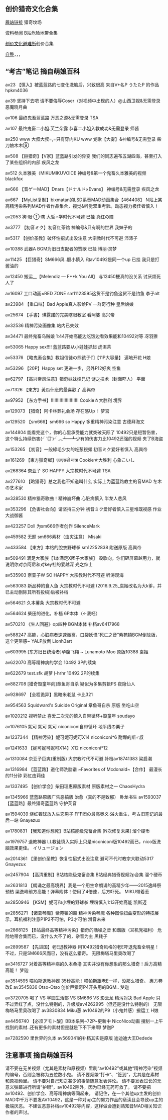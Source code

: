 ## 创价猎奇文化合集


[屑站链接](https://bilibili.com) 猎奇坟场

[资料参闻](https://ubc2.github.io/links/menu.html) B站危险地带合集

[创价文化避难所](https://qmj0130.wodemo.net/chuangjia)创价合集

[自整](https://2786127571.wodemo.net/entry/519993)，，，

## “考古”笔记     摘自萌娘百科

av23	【慎入】被蓝蓝路的七变化洗脑后，兴致很高	来自V+名P うたたP 的作品	hpkm4036

av39	坚持下去吧	请不要侮辱Coser（对视频中出现的人）@山西卫视&无需登录	恶魔晓月曲

av106	最终鬼畜蓝蓝路	万恶之源&无需登录	TSA

av107	最终鬼畜二小姐.芙兰朵露	恭喜二小姐入教成功&无需登录	师酱

av250	www 大叔大叔=,=只有穿内KU www	党歌【大雾】&神编号&无需登录	柴刀娘木木⑨

av508	【巨猎奇】【V家】蓝蓝路引发的异变	我们的同志遍布五湖四海，甚至打入了某些组织的内部	疾风之龙

av512	久本雅美（MIKUMIKUVOICE	神编号&第一个鬼畜久本雅美的视频	blackfox

av666	【音ゲーMAD】Dnars【ドナルド×Evans】	神编号&无需登录	疾风之龙

av667	【MyList复制】bixmatan的LSD系音MAD动画集合【464408】	N站上某高精污染系列MAD作者作品集合，视觉&听觉双重考验。动态视力极佳者慎入！

av2053	狗·眼·①·瞎	大哲♂学时代不可避 已挂	真红の瞳

av3777	【初音ミク】初音红茶馆	神编号&只有啊的世界	我妹子的

av5317	【创价圣教】破坏性招式出没注意	大宗教时代不可避	沛沛子

av10388	武器A	BGM为旧日支配者的赞歌 已挂	博丽·灵梦

av11425	【巨猎奇】SM666风..胆小慎入	和av10492是同一个up 已挂	我只是打酱油的

av12450	搬运__【Melendiz — F**k You All】	与12450梗真的没关系	讨厌烦死人了

av16097	工口动画×RED ZONE	sm11123595这货不是钓鱼这货不是钓鱼	李子alt

av23984	【重口味】Bad Apple真人影绘PV	一群奇行种	皇后娘娘

av25674	【手書】琪露諾的完美瞎眼教室	看阿婆	高兴帝

av32536	精神污染画像集	站内已失效

av34471	最终鬼畜乌贼娘	1:44开始高能边吃饭边看效果能和10492对等	冴羽獠

av53065	Happy sex!!!!	蓝蓝路要从小娃娃抓起	虎洱茶

av53376	【略鬼畜合集】教祖信徒の熊孩子们【11P大容量】	遍地开花	H娘

av53296	【20P】Happy set	更进一步，另外P12好爽	空鱼

av62797	【高兴帝风注意】猎奇妹妹控兄记	谜之技术（封面吓人）	平面

av71326	【東方】黃瓜什麽的最喜歡了		高興帝

av97952	【东方手书】!!!!!!!!!!!!!!!!!!!!!!	Cookie☆大胜利	境界

av129073	【猎奇】阿卡林葬礼会场	存在感Up！	梦宫

av129520	【sm666】sm666 so Happy	多重精神污染注意	古德拜海文

av144804	能看完这个，你的心里承受能力就突破天际了	10492只是短暂伤害，这个特么持续伤害(╯‵□′)╯︵┻━┻少有的伤害力比10492还强的视频	夹了B海盗

av153265	【初音】一般綠毛少女的吃葱視頻	初音ミク爱好者慎入	高興帝

av161269	【東方獵奇鄉】एलएसडी यात्रा	Cookie☆大胜利	心象こいし

av268364	奈亚子 SO HAPPY	大宗教时代不可避	TSA

av277610	【略猎奇】总之我也不知道叫什么	实际上为蓝蓝路教主的音MAD	冬木の艺术家

av328530	精神猎奇歌曲！精神崩坏曲	心脏病慎入	半龙人悲风

av353296	【危害社会向】请坚持三分钟	初音ミク爱好者慎入三星堆既视感	作业大战御酱

av423257	Doll	为sm666作者创作	SilenceMark

av459582	无题	sm666素材（虫灾注意）	Misaki

av433584	【東方】本格的脫衣野球拳	sm12252838 附送原版	高興帝

av509491	满足大家族【1本满足X团子大家族】	毁歌向，你们砸屏幕越用力，就说明你对京阿尼和对key社的爱越深	光之绅士

av535903	奈亚子W SO HAPPY	大宗教时代不可避	听涛观海

av563083	新品种的食人鱼	大宗教时代不可避	(2016.9.25_袁姬改名为大k爹，并已主动删除其所有投稿)后被补档

av564621	久本薯条	大宗教时代不可避

av564624	柴田的进化，补档	6P本体（←我呸）

av570210	《生人回避》op四种	BGM本体 补档av6417968

av588247	高能，心脏病者速速撤离，口袋妖怪“死亡之音”紫苑镇BGM倒放版，这个更带感~	YALP放倒	Lionh3art

av603995	[东方旧日统治者]孕腹飞翔 ~ Lunamoto Moo	原版10388	袁姬

av622070	高等精神病的学会	10492 3P的续集

av622679	test.sfk 胡萝卜hrhr	10492 2P的续集

av882708	[猎奇毁童年向]章鱼哥自杀	疑似为多集剪辑PS	夜隐仙人

av928697	【全程诡异】黑暗米老鼠		卡比321

av954563	Squidward\'s Suicide Original 章鱼哥自杀 原版		坐吃山空

av1020212	视听禁止	喜爱二次元的慎入自带循环+毁童年	soudayo

av1076105	妮可 妮可 妮可	niconiconi自带循环	地平线の栗子

av1237344	【精神污染】妮可妮可妮可X14	niconiconi*6	耐爆的斯♂叔

av1241633	【妮可妮可妮可X14】X12	niconiconi*12

av1310084	奈亚子巨爽(重制版)	大宗教时代不可避 补档av18741383	梁启潮

av1316984	【蓝蓝路】道化师洗脑谱 ~Favorites of Mcdonald~【合作】	最漫长的11分钟	彩虹由莉佳

av1337495	【创价学会】柴田理惠原版素材	原版素材之一	ChaosHydra

av1345966	蓝蓝路原版广告恶搞版	治愈（真的不是致郁）
	卧龙书生
av1593037	【蓝蓝路】最终猎奇蓝蓝路		守护芙音

av1594039	烧红镍球放入失恋男子	FFF团の最高奥义·浴火重生，考古旧笔记的最后一站	Gnayezux

av1780831	【我知道你想死】B站核能级鬼畜合集 [N次修复未果]		溜个硬币

av1979757	退教神器	LL教徒慎入实际上只是niconiconi版10492而已，nico版洗脑效果更佳。	イリュージョン

av2014361	【里创价圣教】恢复性招式出没注意	避可不代时教宗大联动5317	Gnayezux

av2457904	【高清重制】B站核能级鬼畜合集	B站经典猎奇视频2p合集	溜个硬币

av2631813	【朗诵之最高境界】我是一个用生命朗诵的高精少年——2015逸峰祭预热	梁逸峰前方高能！弹幕附体！使用了4倍速，后方吓死。	MIKU带着葱

av2850946	【KSM】妮可和小埋的野球拳	埋粉慎入1:13开始高能	凯斯迈

av2856271	【诸葛琴魔】紫苑镇的超·精神污染琴魔	各种图像扭曲变形的特技展示，耳机福利注意P1P2不可怕，P3才可怕	滑音未来

av2868125	【B站最终高等精神污染】猎奇的聒噪之音 和谐版（耳机党福利）	危险地带合集而已，没什么大不了的，杂音为主	黑耗子

av2899587	【先进国】老E退教神器	用10492猎奇风格的老E吓退鬼畜全明星！不过，只是SM666风而已，没有这么猎奇。	无限梅塔马里奥改喝了

av3416727	对着高等精神病的久本桑撸	其实并没有你想象的那么猎奇！后方高精高能！	梦迦

av3514595	喵帕斯退教神器	35秒高能！喵帕斯跟老E一样，没那么猎奇。
	惠方卷改E
av3545836	Otso-Otso	创价巨猎奇P4开头用的BGM..	梦迦

av3720705	喝了 VS 学园生活部 VS SM666 VS 影云龙 精污对决 Bad Apple	只不过弄红了点，没什么特别的，升级版av4262995（但还是没什么特别的）
	无限梅塔马里奥改喝了
av3830834	Miku葱	av10492的P9（小鬼并感）搬运工	H娘

av4456740	【必须アモト酸】BB本系列~72P~更新中	NicoNico动画 搜刮一上午找到的素材..还有更多的素材但是就是下不下来啊!	梦迦P

av7282590	里世界的久本	av569041的补档其实是原版	迪迪迪大王Dedede

## 注意事项    摘自萌娘百科

请不要在无关视频（尤其是素材和原视频）里刷“av10492”或其他“精神污染”视频的编号，否则会被称为五位数小鬼。
请不要频繁“打卡”、“签到”，尤其是在素材和原视频里。
请不要对自己知之甚少的事情随意发表评论。
请不要发表过长的无意义弹幕进行所谓“护眼”，av10492除外，因为已经无药可救了。
请不要把av10492、创价学会、高等精神病等同起来。
请记住，在一个其他up主发的创价MAD中千万不要发AV10492，这是一种对up主的努力作品的亵渎且会导致up主的极端厌恶。
不建议恶意补档av10492等内容，这样做会遭到熟知音MAD相关知识作者的声讨。
